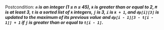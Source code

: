 Postcondition: ***`n` is an integer (1 ≤ n ≤ 45), `k` is greater than or equal to 2, `M` is at least 3, `t` is a sorted list of `k` integers, `j` is 3, `i` is `k + 1`, and `dp[i][3]` is updated to the maximum of its previous value and `dp[i - 1][3 - t[i - 1]] + 1` if `j` is greater than or equal to `t[i - 1]`.***